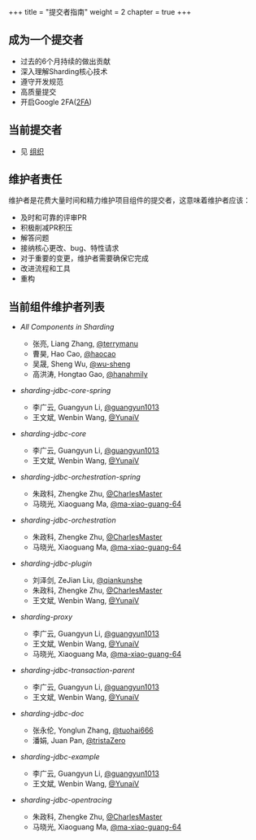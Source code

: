 +++
title = "提交者指南"
weight = 2
chapter = true
+++

## 成为一个提交者

 - 过去的6个月持续的做出贡献
 - 深入理解Sharding核心技术
 - 遵守开发规范
 - 高质量提交
 - 开启Google 2FA([2FA](/02-contribute/2fa/))

## 当前提交者

 - 见 [组织](/01-organization/)
 
## 维护者责任

维护者是花费大量时间和精力维护项目组件的提交者，这意味着维护者应该：
   
 - 及时和可靠的评审PR
 - 积极削减PR积压
 - 解答问题
 - 接纳核心更改、bug、特性请求
 - 对于重要的变更，维护者需要确保它完成
 - 改进流程和工具
 - 重构
 
## 当前组件维护者列表

 - *All Components in Sharding*
 
     - 张亮, Liang Zhang, [@terrymanu](https://github.com/terrymanu)
     - 曹昊, Hao Cao, [@haocao](https://github.com/haocao)
     - 吴晟, Sheng Wu, [@wu-sheng](https://github.com/wu-sheng)
     - 高洪涛, Hongtao Gao, [@hanahmily](https://github.com/hanahmily)
     
 - *sharding-jdbc-core-spring*
 
     - 李广云, Guangyun Li, [@guangyun1013](https://github.com/guangyun1013)
     - 王文斌, Wenbin Wang, [@YunaiV](https://github.com/YunaiV) 
     
 - *sharding-jdbc-core*
 
     - 李广云, Guangyun Li, [@guangyun1013](https://github.com/guangyun1013)
     - 王文斌, Wenbin Wang, [@YunaiV](https://github.com/YunaiV) 
     
 - *sharding-jdbc-orchestration-spring*
 
     - 朱政科, Zhengke Zhu, [@CharlesMaster](https://github.com/CharlesMaster) 
     - 马晓光, Xiaoguang Ma, [@ma-xiao-guang-64](https://github.com/ma-xiao-guang-64)
 
 - *sharding-jdbc-orchestration*
  
     - 朱政科, Zhengke Zhu, [@CharlesMaster](https://github.com/CharlesMaster) 
     - 马晓光, Xiaoguang Ma, [@ma-xiao-guang-64](https://github.com/ma-xiao-guang-64)
 
 - *sharding-jdbc-plugin*
 
     - 刘泽剑, ZeJian Liu, [@qiankunshe](https://github.com/qiankunshe)
     - 朱政科, Zhengke Zhu, [@CharlesMaster](https://github.com/CharlesMaster)
     - 王文斌, Wenbin Wang, [@YunaiV](https://github.com/YunaiV) 
 
 - *sharding-proxy*
  
     - 李广云, Guangyun Li, [@guangyun1013](https://github.com/guangyun1013)
     - 王文斌, Wenbin Wang, [@YunaiV](https://github.com/YunaiV)
     - 马晓光, Xiaoguang Ma, [@ma-xiao-guang-64](https://github.com/ma-xiao-guang-64)
 
 - *sharding-jdbc-transaction-parent*
 
     - 李广云, Guangyun Li, [@guangyun1013](https://github.com/guangyun1013)
     - 王文斌, Wenbin Wang, [@YunaiV](https://github.com/YunaiV) 
     
 - *sharding-jdbc-doc*
 
     - 张永伦, Yonglun Zhang, [@tuohai666](https://github.com/tuohai666)
     - 潘娟, Juan Pan, [@tristaZero](https://github.com/tristaZero)
 
 - *sharding-jdbc-example*
 
     - 李广云, Guangyun Li, [@guangyun1013](https://github.com/guangyun1013) 
     - 王文斌, Wenbin Wang, [@YunaiV](https://github.com/YunaiV) 
 
 - *sharding-jdbc-opentracing*
 
     - 朱政科, Zhengke Zhu, [@CharlesMaster](https://github.com/CharlesMaster)
     - 马晓光, Xiaoguang Ma, [@ma-xiao-guang-64](https://github.com/ma-xiao-guang-64)
